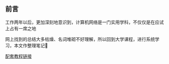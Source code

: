 ## 前言

工作两年以后，更加深刻地意识到，计算机网络是一门实用学科，不仅仅是在应试上占有一席之地

网上找到的总结大多枯燥、名词堆砌不好理解，所以回到大学课程，进行系统学习，本文作整理笔记📒

[配套教程链接](https://www.bilibili.com/video/BV1c4411d7jb/?spm_id_from=333.337.search-card.all.click&vd_source=2b211224d72ed36d88f40e2d2a243144)
